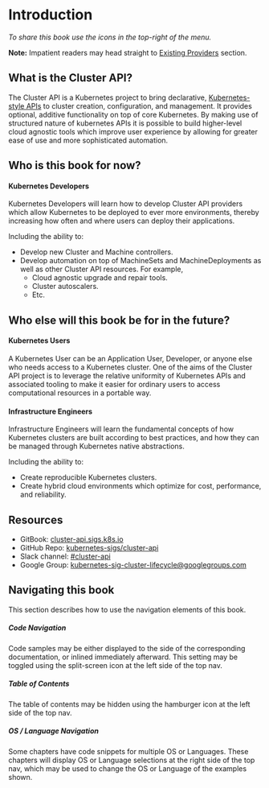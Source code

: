 # Introduction

*To share this book use the icons in the top-right of the menu.*

**Note:** Impatient readers may head straight to [Existing Providers](
getting_started/existing_providers.md) section.

## What is the Cluster API?
  
The Cluster API is a Kubernetes project to bring declarative, [Kubernetes-style 
APIs][k8s-apis] to cluster creation, configuration, and management. It
provides optional, additive functionality on top of core Kubernetes. By making
use of structured nature of kubernetes APIs it is possible to build higher-level
cloud agnostic tools which improve user experience by allowing for greater
ease of use and more sophisticated automation.

[k8s-apis]: https://kubernetes.io/docs/concepts/overview/kubernetes-api/

## Who is this book for now?

#### Kubernetes Developers

Kubernetes Developers will learn how to develop Cluster API providers which 
allow Kubernetes to be deployed to ever more environments, thereby increasing 
how often and where users can deploy their applications.

Including the ability to:

- Develop new Cluster and Machine controllers.
- Develop automation on top of MachineSets and MachineDeployments as well
as other Cluster API resources. For example,
  - Cloud agnostic upgrade and repair tools.
  - Cluster autoscalers.
  - Etc.

## Who else will this book be for in the future?

#### Kubernetes Users

A Kubernetes User can be an Application User, Developer, or anyone else who
needs access to a Kubernetes cluster. One of the aims of the Cluster API
project is to leverage the relative uniformity of Kubernetes APIs and 
associated tooling to make it easier for ordinary users to access computational
resources in a portable way.

#### Infrastructure Engineers

Infrastructure Engineers will learn the fundamental concepts of how Kubernetes
clusters are built according to best practices, and how they can be managed
through Kubernetes native abstractions.

Including the ability to:

- Create reproducible Kubernetes clusters.
- Create hybrid cloud environments which optimize for cost, performance, and
reliability.

## Resources

- GitBook: [cluster-api.sigs.k8s.io](https://cluster-api.sigs.k8s.io)
- GitHub Repo: [kubernetes-sigs/cluster-api](https://github.com/kubernetes-sigs/cluster-api)
- Slack channel: [#cluster-api](http://slack.k8s.io/#cluster-api)
- Google Group: [kubernetes-sig-cluster-lifecycle@googlegroups.com](https://groups.google.com/forum/#!forum/kubernetes-sig-cluster-lifecycle)

## Navigating this book

This section describes how to use the navigation elements of this book.

##### Code Navigation

Code samples may be either displayed to the side of the corresponding 
documentation, or inlined immediately afterward.  This setting may be toggled 
using the split-screen icon at the left side of the top nav.

##### Table of Contents

The table of contents may be hidden using the hamburger icon at the left side 
of the top nav.

##### OS / Language Navigation

Some chapters have code snippets for multiple OS or Languages.  These chapters 
will display OS or Language selections at the right side of the top nav, which 
may be used to change the OS or Language of the examples shown.

<!-- References -->

